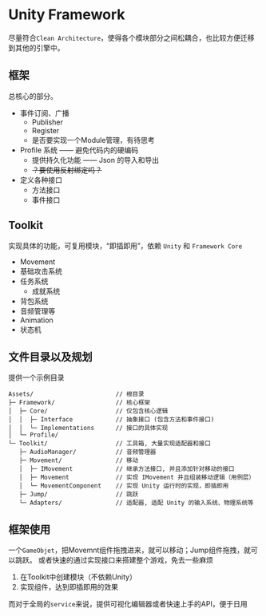 # Unity Framework

尽量符合`Clean Architecture`，使得各个模块部分之间松耦合，也比较方便迁移到其他的引擎中。

## 框架

总核心的部分。

- 事件订阅、广播
	- Publisher
	- Register
	- 是否要实现一个Module管理，有待思考
- Profile 系统 —— 避免代码内的硬编码
	- 提供持久化功能 —— Json 的导入和导出
	- ~~？要使用反射绑定吗？~~
- 定义各种接口
	- 方法接口
	- 事件接口

## Toolkit

实现具体的功能，可复用模块，“即插即用”，依赖 `Unity` 和 `Framework Core`

- Movement
- 基础攻击系统
- 任务系统
	- 成就系统
- 背包系统
- 音频管理等
- Animation
- 状态机

## 文件目录以及规划

提供一个示例目录

```
Assets/                       // 根目录
├─ Framework/                 // 核心框架
│  ├─ Core/                   // 仅包含核心逻辑
│  │  ├─ Interface            // 抽象接口 (包含方法和事件接口)
│  │  └─ Implementations      // 接口的具体实现
│  └─ Profile/                
└─ Toolkit/                   // 工具箱, 大量实现适配器和接口
   ├─ AudioManager/           // 音频管理器
   ├─ Movement/               // 移动
   │  ├─ IMovement            // 继承方法接口, 并且添加针对移动的接口
   │  ├─ Movement             // 实现 IMovement 并且组装移动逻辑（用例层）
   │  └─ MovementComponent    // 实现 Unity 运行时的实现，即插即用
   ├─ Jump/                   // 跳跃
   └─ Adapters/               // 适配器, 适配 Unity 的输入系统、物理系统等
```

## 框架使用

一个`GameObjet`，把Movemnt组件拖拽进来，就可以移动；Jump组件拖拽，就可以跳跃。
或者快速的通过实现接口来搭建整个游戏，免去一些麻烦

1. 在Toolkit中创建模块（不依赖Unity）
2. 实现组件，达到即插即用的效果

而对于全局的`service`来说，提供可视化编辑器或者快速上手的API，便于日用